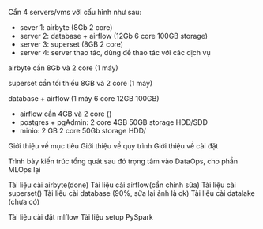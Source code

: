 Cần 4 servers/vms với cấu hình như sau:

- sever 1: airbyte (8Gb 2 core)
- server 2: database + airflow (12Gb 6 core 100GB storage)
- server 3: superset (8GB 2 core)
- server 4: server thao tác, dùng để thao tác với các dịch vụ

airbyte cần 8Gb và 2 core (1 máy)

superset cần tối thiểu 8GB và 2 core (1 máy)

database + airflow (1 máy 6 core 12GB 100GB)

- airflow cần 4GB và 2 core ()
- postgres + pgAdmin: 2 core 4GB 50GB storage HDD/SDD
- minio: 2 GB 2 core 50Gb storage HDD/

Giới thiệu về mục tiêu
Giới thiệu về quy trình
Giới thiệu về cài đặt

Trình bày kiến trúc tổng quát
sau đó trọng tâm vào DataOps, cho phần MLOps lại

Tài liệu cài airbyte(done)
Tài liệu cài airflow(cần chỉnh sửa)
Tài liệu cài superset()
Tài liệu cài database (90%, sửa lại ảnh là ok)
Tài liệu cài datalake (chưa có)

Tài liệu cài đặt mlflow
Tài liệu setup PySpark
